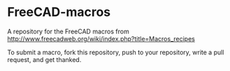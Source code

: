 # FreeCAD-macros
A repository for the FreeCAD macros from http://www.freecadweb.org/wiki/index.php?title=Macros_recipes

To submit a macro, fork this repository, push to your repository, write a pull request, and get thanked.
